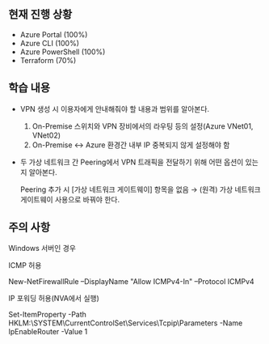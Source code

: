 
## 현재 진행 상황
- Azure Portal (100%)
- Azure CLI (100%)
- Azure PowerShell (100%)
- Terraform (70%)

## 학습 내용
- VPN 생성 시 이용자에게 안내해줘야 할 내용과 범위를 알아본다.
    1. On-Premise 스위치와 VPN 장비에서의 라우팅 등의 설정(Azure VNet01, VNet02)
    2. On-Premise <-> Azure 환경간 내부 IP 중복되지 않게 설정해야 함
- 두 가상 네트워크 간 Peering에서 VPN 트래픽을 전달하기 위해 어떤 옵션이 있는지 알아본다.

    Peering 추가 시 [가상 네트워크 게이트웨이] 항목을 없음 → (원격) 가상 네트워크 게이트웨이 사용으로 바꿔야 한다.



## 주의 사항
Windows 서버인 경우

ICMP 허용

New-NetFirewallRule –DisplayName "Allow ICMPv4-In" –Protocol ICMPv4

IP 포워딩 허용(NVA에서 실행)

Set-ItemProperty -Path HKLM:\SYSTEM\CurrentControlSet\Services\Tcpip\Parameters -Name IpEnableRouter -Value 1
